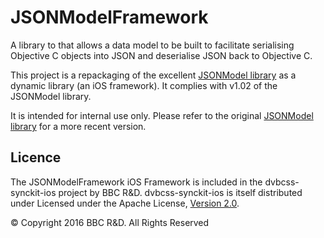 # JSONModelFramework

A library to that allows a data model to be built to facilitate serialising Objective C objects into JSON and deserialise JSON back to Objective C.

This project is a repackaging of the excellent [JSONModel library](https://github.com/jsonmodel/jsonmodel) as a dynamic library (an iOS framework). It complies with v1.02 of the JSONModel library.

It is intended for internal use only. Please refer to the original [JSONModel library](https://github.com/jsonmodel/jsonmodel) for a more recent version.


## Licence

The JSONModelFramework iOS Framework is included in the dvbcss-synckit-ios project by BBC R&D. dvbcss-synckit-ios is itself distributed under Licensed under the Apache License, [Version 2.0](http://www.apache.org/licenses/LICENSE-2.0).

© Copyright 2016 BBC R&D. All Rights Reserved
